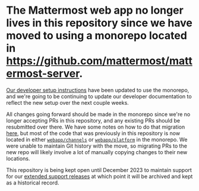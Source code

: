 # The Mattermost web app no longer lives in this repository since we have moved to using a monorepo located in https://github.com/mattermost/mattermost-server.

[Our developer setup instructions](https://developers.mattermost.com/contribute/developer-setup/) have been updated to use the monorepo, and we're going to be continuing to update our developer documentation to reflect the new setup over the next couple weeks.

All changes going forward should be made in the monorepo since we're no longer accepting PRs in this repository, and any existing PRs should be resubmitted over there. We have some notes on how to do that migration [here](https://developers.mattermost.com/contribute/monorepo-migration-notes/), but most of the code that was previously in this repository is now located in either [`webapp/channels`](https://github.com/mattermost/mattermost-server/tree/master/webapp/channels) or [`webapp/platform`](https://github.com/mattermost/mattermost-server/tree/master/webapp/platform) in the monorepo. We were unable to maintain Git history with the move, so migrating PRs to the new repo will likely involve a lot of manually copying changes to their new locations.

This repository is being kept open until December 2023 to maintain support for our [extended support releases](https://docs.mattermost.com/upgrade/extended-support-release.html) at which point it will be archived and kept as a historical record.
